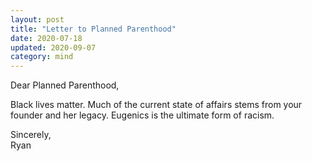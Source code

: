 ```yaml
---
layout: post
title: "Letter to Planned Parenthood"
date: 2020-07-18
updated: 2020-09-07
category: mind
---
```


Dear Planned Parenthood,

Black lives matter. Much of the current state of affairs stems from your founder and her legacy. Eugenics is the ultimate form of racism.

Sincerely,<br>
Ryan
